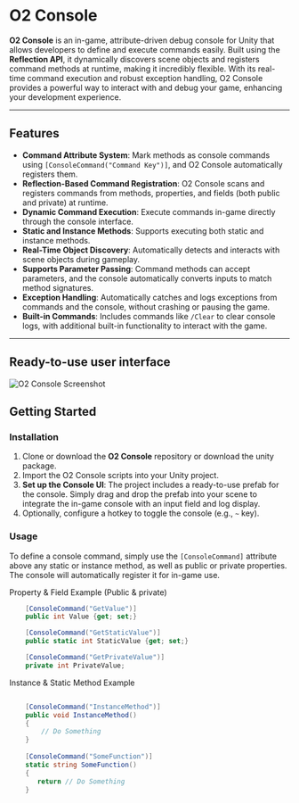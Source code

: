 # O2 Console

**O2 Console** is an in-game, attribute-driven debug console for Unity that allows developers to define and execute commands easily. Built using the **Reflection API**, it dynamically discovers scene objects and registers command methods at runtime, making it incredibly flexible. With its real-time command execution and robust exception handling, O2 Console provides a powerful way to interact with and debug your game, enhancing your development experience.

---

## Features

- **Command Attribute System**: Mark methods as console commands using `[ConsoleCommand("Command Key")]`, and O2 Console automatically registers them.
- **Reflection-Based Command Registration**: O2 Console scans and registers commands from methods, properties, and fields (both public and private) at runtime.
- **Dynamic Command Execution**: Execute commands in-game directly through the console interface.
- **Static and Instance Methods**: Supports executing both static and instance methods.
- **Real-Time Object Discovery**: Automatically detects and interacts with scene objects during gameplay.
- **Supports Parameter Passing**: Command methods can accept parameters, and the console automatically converts inputs to match method signatures.
- **Exception Handling**: Automatically catches and logs exceptions from commands and the console, without crashing or pausing the game.
- **Built-in Commands**: Includes commands like `/Clear` to clear console logs, with additional built-in functionality to interact with the game.

---
## Ready-to-use user interface
 ![O2 Console Screenshot]([images/console_screenshot.png](https://github.com/OxygenButBeta/o2-InGame-Console-For-Unity/blob/main/Console%20UI%20Images/ConsoleIM%20(5).png))
## Getting Started

### Installation

1. Clone or download the **O2 Console** repository or download the unity package.
2. Import the O2 Console scripts into your Unity project.
3. **Set up the Console UI**: The project includes a ready-to-use prefab for the console. Simply drag and drop the prefab into your scene to integrate the in-game console with an input field and log display.
4. Optionally, configure a hotkey to toggle the console (e.g., `~` key).

### Usage

To define a console command, simply use the `[ConsoleCommand]` attribute above any static or instance method, as well as public or private properties. The console will automatically register it for in-game use.

Property & Field Example (Public & private)
```csharp
    [ConsoleCommand("GetValue")]
    public int Value {get; set;}

    [ConsoleCommand("GetStaticValue")]
    public static int StaticValue {get; set;}

    [ConsoleCommand("GetPrivateValue")]
    private int PrivateValue;
```````
Instance & Static Method Example
```csharp

    [ConsoleCommand("InstanceMethod")]
    public void InstanceMethod()
    {
        // Do Something
    }
    
    [ConsoleCommand("SomeFunction")]
    static string SomeFunction()
    {
       return // Do Something
    }
```````
